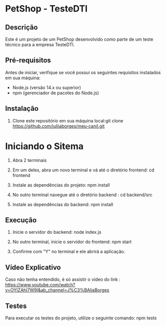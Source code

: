# PetShop - TesteDTI

## Descrição

Este é um projeto de um PetShop desenvolvido como parte de um teste técnico para a empresa TesteDTI.

## Pré-requisitos

Antes de iniciar, verifique se você possui os seguintes requisitos instalados em sua máquina:

- Node.js (versão 14.x ou superior)
- npm (gerenciador de pacotes do Node.js)

## Instalação

1. Clone este repositório em sua máquina local:git clone https://github.com/juliiaborges/meu-canil.git


# Iniciando o Sitema 
1. Abra 2 terminais

2. Em um deles, abra um novo terminal e vá até o diretório frontend: cd frontend

3. Instale as dependências do projeto: npm install

4. No outro terminal navegue até o diretório backend : cd backend/src

6. Instale as dependências do backend: npm install 

## Execução 

1. Inicie o servidor do backend: node index.js 

2. No outro terminal, inicie o servidor do frontend: npm start

3. Confirme com "Y" no terminal e ele abrirá a aplicação.

## Vídeo Explicativo 

Caso não tenha entendido, é só assistir o vídeo do link : https://www.youtube.com/watch?v=OYIZAhI7W9I&ab_channel=J%C3%BAliaBorges

## Testes

Para executar os testes do projeto, utilize o seguinte comando: npm tests






